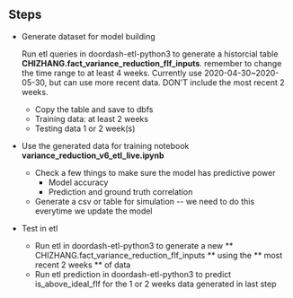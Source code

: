 ## Steps
* Generate dataset for model building
	
	Run etl queries in doordash-etl-python3 to generate a historcial table **CHIZHANG.fact_variance_reduction_flf_inputs**. remember to change the time range to at least 4 weeks. Currently use 2020-04-30~2020-05-30, but can use more recent data. DON'T include the most recent 2 weeks.
	
	* Copy the table and save to dbfs 
	* Training data: at least 2 weeks
	* Testing data 1 or 2 week(s)


* Use the generated data for training notebook **variance_reduction_v6_etl_live.ipynb**
	* Check a few things to make sure the model has predictive power
		* Model accuracy
		* Prediction and ground truth correlation 
	* Generate a csv or table for simulation -- we need to do this everytime we update the model

* Test in etl
	* Run etl in doordash-etl-python3 to generate a new ** CHIZHANG.fact_variance_reduction_flf_inputs ** using the ** most recent 2 weeks ** of data
	* Run etl prediction in doordash-etl-python3 to predict is_above_ideal_flf for the 1 or 2 weeks data generated in last step


